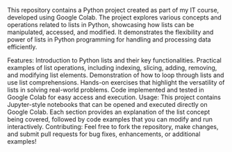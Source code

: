 This repository contains a Python project created as part of my IT course, developed using Google Colab. The project explores various concepts and operations related to lists in Python, showcasing how lists can be manipulated, accessed, and modified. It demonstrates the flexibility and power of lists in Python programming for handling and processing data efficiently.

Features:
Introduction to Python lists and their key functionalities.
Practical examples of list operations, including indexing, slicing, adding, removing, and modifying list elements.
Demonstration of how to loop through lists and use list comprehensions.
Hands-on exercises that highlight the versatility of lists in solving real-world problems.
Code implemented and tested in Google Colab for easy access and execution.
Usage:
This project contains Jupyter-style notebooks that can be opened and executed directly on Google Colab.
Each section provides an explanation of the list concept being covered, followed by code examples that you can modify and run interactively.
Contributing:
Feel free to fork the repository, make changes, and submit pull requests for bug fixes, enhancements, or additional examples!

